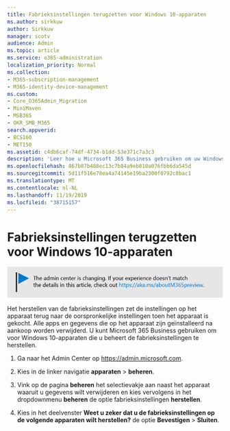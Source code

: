```yaml
---
title: Fabrieksinstellingen terugzetten voor Windows 10-apparaten
ms.author: sirkkuw
author: Sirkkuw
manager: scotv
audience: Admin
ms.topic: article
ms.service: o365-administration
localization_priority: Normal
ms.collection:
- M365-subscription-management
- M365-identity-device-management
ms.custom:
- Core_O365Admin_Migration
- MiniMaven
- MSB365
- OKR_SMB_M365
search.appverid:
- BCS160
- MET150
ms.assetid: c4db6caf-74df-4734-b1dd-53e371c7a3c3
description: 'Leer hoe u Microsoft 365 Business gebruiken om uw Windows 10-apparaten opnieuw in de fabriek te resetten. '
ms.openlocfilehash: 867b87b488ec13c7b84a9eb810a076fbb6da545d
ms.sourcegitcommit: 5d11f516e78ea4a74145e19ba2300f0792c8bac1
ms.translationtype: MT
ms.contentlocale: nl-NL
ms.lasthandoff: 11/19/2019
ms.locfileid: "38715157"
---
```

# <a name="reset-windows-10-devices-to-their-factory-settings"></a>Fabrieksinstellingen terugzetten voor Windows 10-apparaten

[![Etiket om u te laten weten dat het beheercentrum wordt gewijzigd en meer informatie vindt u op aka.ms/aboutM365preview.](media/m365admincenterchanging.png)](https://docs.microsoft.com/office365/admin/microsoft-365-admin-center-preview)

Het herstellen van de fabrieksinstellingen zet de instellingen op het apparaat terug naar de oorspronkelijke instellingen toen het apparaat is gekocht. Alle apps en gegevens die op het apparaat zijn geïnstalleerd na aankoop worden verwijderd. U kunt Microsoft 365 Business gebruiken om voor Windows 10-apparaten die u beheert de fabrieksinstellingen te herstellen.
  
1. Ga naar het Admin Center op <a href="https://go.microsoft.com/fwlink/p/?linkid=837890" target="_blank">https://admin.microsoft.com</a>.
    
2. Kies in de linker navigatie **apparaten** \> **beheren**.

3. Vink op de pagina **beheren** het selectievakje aan naast het apparaat waaruit u gegevens wilt verwijderen en kies vervolgens in het dropdownmenu **beheren** de optie fabrieksinstellingen **herstellen**.
    
4. Kies in het deelvenster **Weet u zeker dat u de fabrieksinstellingen op de volgende apparaten wilt herstellen?** de optie **Bevestigen** \> **Sluiten**.
    
  

